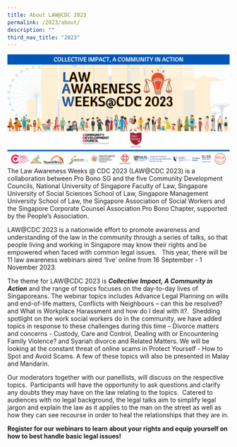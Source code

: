 ```yaml
---
title: About LAW@CDC 2023
permalink: /2023/about/
description: ""
third_nav_title: "2023"
---
```


![pre launch hero image](/images/pre%20launch%20hero%20image.png)The Law Awareness Weeks @ CDC 2023 (LAW@CDC 2023) is a collaboration between Pro Bono SG and the five Community Development Councils, National University of Singapore Faculty of Law, Singapore University of Social Sciences School of Law, Singapore Management University School of Law, the Singapore Association of Social Workers and the Singapore Corporate Counsel Association Pro Bono Chapter, supported by the People’s Association.

LAW@CDC 2023 is a nationwide effort to promote awareness and understanding of the law in the community through a series of talks, so that people living and working in Singapore may know their rights and be empowered when faced with common legal issues.   This year, there will be 11 law awareness webinars aired ‘live’ online from 16 September - 1 November 2023.

The theme for LAW@CDC 2023 is ***Collective Impact, A Community in Action*** and the range of topics focuses on the day-to-day lives of Singaporeans. The webinar topics includes Advance Legal Planning on wills and end-of-life matters, Conflicts with Neighbours – can this be resolved? and What is Workplace Harassment and how do I deal with it?.  Shedding spotlight on the work social workers do in the community, we have added topics in response to these challenges during this time – Divorce matters and concerns - Custody, Care and Control, Dealing with or Encountering Family Violence? and Syariah divorce and Related Matters. We will be looking at the constant threat of online scams in Protect Yourself - How to Spot and Avoid Scams. A few of these topics will also be presented in Malay and Mandarin.

  
Our moderators together with our panellists, will discuss on the respective topics.  Participants will have the opportunity to ask questions and clarify any doubts they may have on the law relating to the topics.  Catered to audiences with no legal background, the legal talks aim to simplify legal jargon and explain the law as it applies to the man on the street as well as how they can see recourse in order to heal the relationships that they are in.

**Register for our webinars to learn about your rights and equip yourself on how to best handle basic legal issues!**